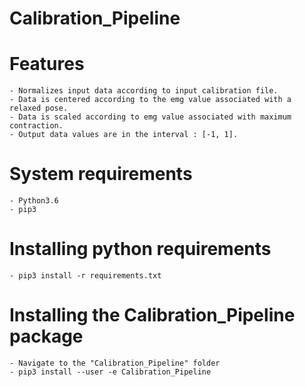 # Calibration_Pipeline

# Features
    - Normalizes input data according to input calibration file.
    - Data is centered according to the emg value associated with a relaxed pose.
    - Data is scaled according to emg value associated with maximum contraction.
    - Output data values are in the interval : [-1, 1].

# System requirements
    - Python3.6
    - pip3

# Installing python requirements
    - pip3 install -r requirements.txt
    
# Installing the Calibration_Pipeline package
    - Navigate to the "Calibration_Pipeline" folder
    - pip3 install --user -e Calibration_Pipeline